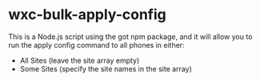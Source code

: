 # wxc-bulk-apply-config

This is a Node.js script using the got npm package, and it will allow you to run the apply config command to all phones in either:

* All Sites (leave the site array empty)
* Some Sites (specify the site names in the site array)
